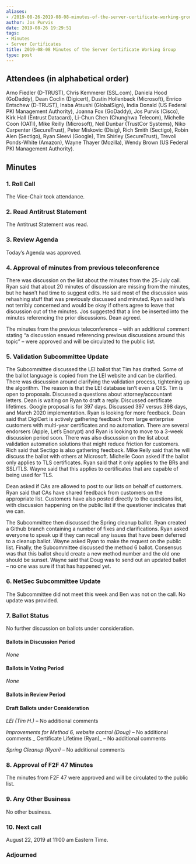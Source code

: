 ```yaml
---
aliases:
- /2019-08-26-2019-08-08-minutes-of-the-server-certificate-working-group/
author: Jos Purvis
date: 2019-08-26 19:29:51
tags:
- Minutes
- Server Certificates
title: 2019-08-08 Minutes of the Server Certificate Working Group
type: post
---
```


## Attendees (in alphabetical order) 

Arno Fiedler (D-TRUST), Chris Kemmerer (SSL.com), Daniela Hood (GoDaddy), Dean Coclin (Digicert), Dustin Hollenback (Microsoft), Enrico Entschew (D-TRUST), Inaba Atsushi (GlobalSign), India Donald (US Federal PKI Management Authority), Joanna Fox (GoDaddy), Jos Purvis (Cisco), Kirk Hall (Entrust Datacard), Li-Chun Chen (Chunghwa Telecom), Michelle Coon (OATI), Mike Reilly (Microsoft), Neil Dunbar (TrustCor Systems), Niko Carpenter (SecureTrust), Peter Miskovic (Disig), Rich Smith (Sectigo), Robin Alen (Sectigo), Ryan Sleevi (Google), Tim Shirley (SecureTrust), Trevoli Ponds-White (Amazon), Wayne Thayer (Mozilla), Wendy Brown (US Federal PKI Management Authority).

## Minutes

### 1. Roll Call

The Vice-Chair took attendance.

### 2. Read Antitrust Statement

The Antitrust Statement was read.

### 3. Review Agenda

Today’s Agenda was approved.

### 4. Approval of minutes from previous teleconference 

There was discussion on the list about the minutes from the 25-July call. Ryan said that about 20 minutes of discussion are missing from the minutes, but he hasn’t had time to suggest edits. He said most of the discussion was rehashing stuff that was previously discussed and minuted. Ryan said he’s not terribly concerned and would be okay if others agree to leave that discussion out of the minutes. Jos suggested that a line be inserted into the minutes referencing the prior discussions. Dean agreed.

The minutes from the previous teleconference – with an additional comment stating “a discussion ensued referencing previous discussions around this topic”  – were approved and will be circulated to the public list.

### 5. Validation Subcommittee Update

The Subcommittee discussed the LEI ballot that Tim has drafted. Some of the ballot language is copied from the LEI website and can be clarified. There was discussion around clarifying the validation process, tightening up the algorithm. The reason is that the LEI database isn’t even a QIIS. Tim is open to proposals.
Discussed a questions about attorney/accountant letters. Dean is waiting on Ryan to draft a reply.
Discussed certificate lifetimes. Google proposal is for 397 days. Discussed 397 versus 398 days, and March 2020 implementation. Ryan is looking for more feedback. Dean said that DigiCert is actively gathering feedback from large enterprise customers with multi-year certificates and no automation. There are several endorsers (Apple, Let’s Encrypt) and Ryan is looking to move to a 3-week discussion period soon. There was also discussion on the list about validation automation solutions that might reduce friction for customers. Rich said that Sectigo is also gathering feedback. Mike Reily said that he will discuss the ballot with others at Microsoft. Michelle Coon asked if the ballot only applies to TLS certificates. Ryan said that it only applies to the BRs and SSL/TLS. Wayne said that this applies to certificates that are capable of being used for TLS.

Dean asked if CAs are allowed to post to our lists on behalf of customers. Ryan said that CAs have shared feedback from customers on the appropriate list. Customers have also posted directly to the questions list, with discussion happening on the public list if the questioner indicates that we can.

The Subcommittee then discussed the Spring cleanup ballot. Ryan created a Github branch containing a number of fixes and clarifications. Ryan asked everyone to speak up if they can recall any issues that have been deferred to a cleanup ballot. Wayne asked Ryan to make the request on the public list.
Finally, the Subcommittee discussed the method 6 ballot. Consensus was that this ballot should create a new method number and the old one should be sunset. Wayne said that Doug was to send out an updated ballot – no one was sure if that has happened yet.

### 6. NetSec Subcommittee Update 

The Subcommittee did not meet this week and Ben was not on the call. No update was provided.

### 7. Ballot Status 

No further discussion on ballots under consideration.

#### Ballots in Discussion Period

_None_

#### Ballots in Voting Period 

_None_

#### Ballots in Review Period 

#### Draft Ballots under Consideration

_LEI (Tim H.)_ – No additional comments

_Improvements for Method 6, website control (Doug)_ – No additional comments
\_
Certificate Lifetime (Ryan)\_ – No additional comments

_Spring Cleanup (Ryan)_ – No additional comments

### 8. Approval of F2F 47 Minutes 

The minutes from F2F 47 were approved and will be circulated to the public list.

### 9. Any Other Business 

No other business.

### 10. Next call 

August 22, 2019 at 11:00 am Eastern Time.

### Adjourned